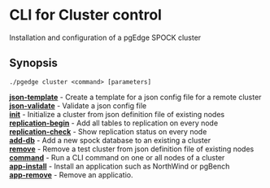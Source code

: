 # CLI for Cluster control
Installation and configuration of a pgEdge SPOCK cluster

## Synopsis
    ./pgedge cluster <command> [parameters]

[**json-template**](help/cluster-json-template.md)        - Create a template for a json config file for a remote cluster<br>
[**json-validate**](help/cluster-json-validate.md)        - Validate a json config file<br>
[**init**](help/cluster-init.md)     - Initialize a cluster from json definition file of existing nodes<br>
[**replication-begin**](help/cluster-replication-begin.md)     - Add all tables to replication on every node<br>
[**replication-check**](help/cluster-replication-check.md)     - Show replication status on every node<br>
[**add-db**](help/cluster-add-db.md)     - Add a new spock database to an existing a cluster<br>
[**remove**](help/cluster-remove.md)   - Remove a test cluster from json definition file of existing nodes<br>
[**command**](help/cluster-command.md)             - Run a CLI command on one or all nodes of a cluster<br>
[**app-install**](help/cluster-app-install.md)     - Install an application such as NorthWind or pgBench<br>
[**app-remove**](help/cluster-app-remove.md)       - Remove an applicatio.<br>

